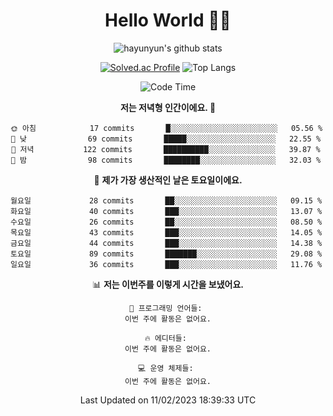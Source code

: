 <div align="center">

# Hello World 🙋‍♀️

![hayunyun's github stats](https://github-readme-stats.vercel.app/api?username=hayunyun&show_icons=true) 

 
[![Solved.ac Profile](http://mazassumnida.wtf/api/generate_badge?boj=hayunyun)](https://solved.ac/hayunyun)
 ![Top Langs](https://github-readme-stats.vercel.app/api/top-langs/?username=hayunyun&layout=compact)

<!--START_SECTION:waka-->
![Code Time](http://img.shields.io/badge/Code%20Time-574%20hrs%2037%20mins-blue)

**저는 저녁형 인간이에요. 🦉** 

```text
🌞 아침            17 commits       █░░░░░░░░░░░░░░░░░░░░░░░░   05.56 % 
🌆 낮　            69 commits       █████░░░░░░░░░░░░░░░░░░░░   22.55 % 
🌃 저녁           122 commits       ██████████░░░░░░░░░░░░░░░   39.87 % 
🌙 밤　            98 commits       ████████░░░░░░░░░░░░░░░░░   32.03 % 

```
📅 **제가 가장 생산적인 날은 토요일이에요.** 

```text
월요일             28 commits       ██░░░░░░░░░░░░░░░░░░░░░░░   09.15 % 
화요일             40 commits       ███░░░░░░░░░░░░░░░░░░░░░░   13.07 % 
수요일             26 commits       ██░░░░░░░░░░░░░░░░░░░░░░░   08.50 % 
목요일             43 commits       ███░░░░░░░░░░░░░░░░░░░░░░   14.05 % 
금요일             44 commits       ███░░░░░░░░░░░░░░░░░░░░░░   14.38 % 
토요일             89 commits       ███████░░░░░░░░░░░░░░░░░░   29.08 % 
일요일             36 commits       ███░░░░░░░░░░░░░░░░░░░░░░   11.76 % 

```


📊 **저는 이번주를 이렇게 시간을 보냈어요.** 

```text
💬 프로그래밍 언어들: 
이번 주에 활동은 없어요.

🔥 에디터들: 
이번 주에 활동은 없어요.

💻 운영 체제들: 
이번 주에 활동은 없어요.

```


 Last Updated on 11/02/2023 18:39:33 UTC
<!--END_SECTION:waka-->

<!--
**hayunyun/hayunyun** is a ✨ _special_ ✨ repository because its `README.md` (this file) appears on your GitHub profile.

Here are some ideas to get you started:

- 🔭 I’m currently working on ...
- 🌱 I’m currently learning ...
- 👯 I’m looking to collaborate on ...
- 🤔 I’m looking for help with ...
- 💬 Ask me about ...
- 📫 How to reach me: ...
- 😄 Pronouns: ...
- ⚡ Fun fact: ...
-->




